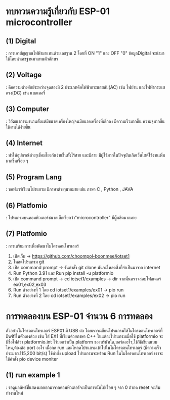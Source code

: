 # ทบทวนความรู้เกี่ยวกับ ESP-01 microcontroller
## (1) Digital
: การเอาสัญญาณไฟฟ้ามาแทนด้วยเลขฐาน 2 โดยที่ ON "1" และ OFF "0" ข้อมูลDigital จะนำมาใช้โดยนำเลขฐานมาแทนตัวอักษร
## (2) Voltage
: คือความต่างศักย์ระหว่างจุดสองมี 2 ประเภทคือไฟฟ้ากระแสสลับ(AC) เช่น ไฟบ้าน และไฟฟ้ากระแสตรง(DC) เช่น แบตเตอรี่
## (3) Computer
: วิวัฒนาการมานานตั้งแต่มีขนาดเครื่องใหญ่จนมีขนาดเครื่องที่เล็กลง มีความเร็วมากขึ้น ความจุมากขึ้น ใช้งานได้ง่ายขึ้น
## (4) Internet
: ทำให้อุปกรณ์ต่างๆเชื่อมโยงกันง่ายขึ้นทั้งไร้สาย และมีสาย มีผู้ใช้มากในปัจจุบันเกิดเว็บไซต์ใช้งานเพิ่มมากขึ้นเรื่อย ๆ
## (5) Program Lang
: ซอฟแวร์เขียนโปรแกรม มีภาษาต่างๆมากมาย เช่น ภาษา C , Python , JAVA
## (6) Platfomio
: โปรแกรมบนคอมพิวเตอร์ชนาดเล็กเรียกว่า"microcontroller" มีผู็ผลิตมากมาย
## (7) Platfomio
: การเตรียมการเพื่อพัฒนาไมโครคอนโทรเลอร์
1. เปิดเว็บ -> https://github.com/choompol-boonmee/iotset1
2. โหลดโปรแกรม git
3. เปิด command prompt -> รันคำสั่ง git clone มันจะโหลดสิ่งที่จำเป็นมาจาก internet
4. Run Python 3.91 และ Run pip install -u platformio
5.  เปิด command prompt -> cd iotset1/examples -> dir จากนั้นตรวจสอบโฟลเดอร์ ex01,ex02,ex03
6.  Run ตัวอย่างที่ 1 โดย cd iotset1/examples/ex01 -> pio run
7.  Run ตัวอย่างที่ 2 โดย cd iotset1/examples/ex02 -> pio run

# การทดลองบน ESP-01 จำนวน 6 การทดลอง
ตัวอย่างไมโครคอนโทรเลอร์์ ESP01 มี USB ต่อ โดยเราจะเขียนโปรแกรมใส่ไมโครคอนโทรเลอร์ที่มีwifiในตัวเองด้วย เช่น ใส่ EX1 ที่เขียนด้วยภาษา C++ ในแต่ละโปรแกรมเมื่อใช้ platformio จะมีชื่อไฟล์ว่า platformio.int ไว้บอกว่าเป็น platform ของบริษัทใด,บอร์ดอะไร,ใช้วิธีเขียนแบบไหน,ต้องต่อ port อะไร เมืื่อกด run และโหลดโปรแกรมเข้าไปในไมโครคอนโทรเลอร์ (มีความเร็วประมาณ115,200 bit/s) ใช้คำสั่ง upload โปรแกรมจะพร้อม Run ในไมโครคอนโทรเลอร์ เราจะใช้คำสั่ง pio device moniter
## (1) run example 1 
: รอดูผลลัพธ์์ที่แสดงผลออกมาจากคอมพิวเตอร์์จะเป็นการนับไปเรื่อย ๆ จาก 0 ถ้ากด reset จะเริ่มทำงานใหม่
